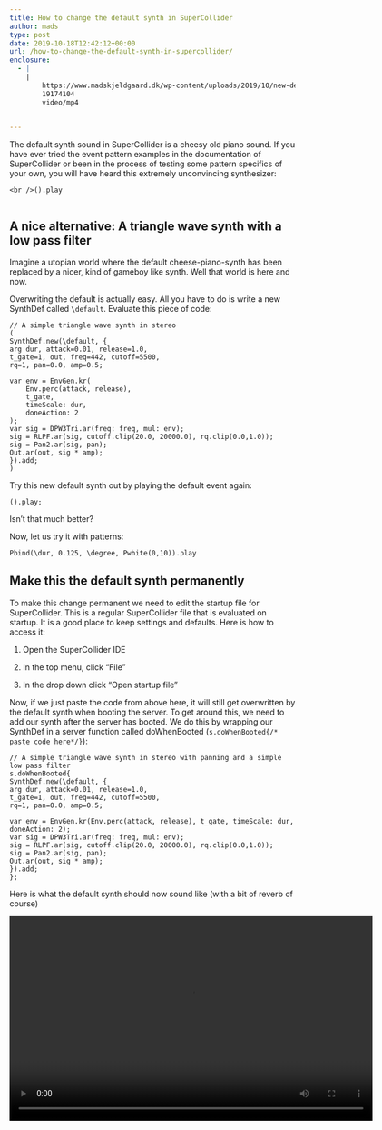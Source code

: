 ```yaml
---
title: How to change the default synth in SuperCollider
author: mads
type: post
date: 2019-10-18T12:42:12+00:00
url: /how-to-change-the-default-synth-in-supercollider/
enclosure:
  - |
    |
        https://www.madskjeldgaard.dk/wp-content/uploads/2019/10/new-default-synth.mp4
        19174104
        video/mp4
        

---
```

The default synth sound in SuperCollider is a cheesy old piano sound. If you have ever tried the event pattern examples in the documentation of SuperCollider or been in the process of testing some pattern specifics of your own, you will have heard this extremely unconvincing synthesizer:

<pre><code class="language-supercollider">&lt;br />().play

</code></pre>

## A nice alternative: A triangle wave synth with a low pass filter

Imagine a utopian world where the default cheese-piano-synth has been replaced by a nicer, kind of gameboy like synth. Well that world is here and now.

Overwriting the default is actually easy. All you have to do is write a new SynthDef called `\default`. Evaluate this piece of code:
```smalltalk
// A simple triangle wave synth in stereo 
(
SynthDef.new(\default, {
arg dur, attack=0.01, release=1.0,
t_gate=1, out, freq=442, cutoff=5500,
rq=1, pan=0.0, amp=0.5;

var env = EnvGen.kr(
	Env.perc(attack, release), 
	t_gate, 
	timeScale: dur, 
	doneAction: 2
);
var sig = DPW3Tri.ar(freq: freq, mul: env);
sig = RLPF.ar(sig, cutoff.clip(20.0, 20000.0), rq.clip(0.0,1.0));
sig = Pan2.ar(sig, pan);
Out.ar(out, sig * amp);
}).add;
)
```


Try this new default synth out by playing the default event again:

```smalltalk
().play;
```

Isn&#8217;t that much better?

Now, let us try it with patterns:

<pre><code class="language-supercollider">Pbind(\dur, 0.125, \degree, Pwhite(0,10)).play
</code></pre>

## Make this the default synth permanently

To make this change permanent we need to edit the startup file for SuperCollider. This is a regular SuperCollider file that is evaluated on startup. It is a good place to keep settings and defaults. Here is how to access it:

  1. Open the SuperCollider IDE</p> 
  2. In the top menu, click &#8220;File&#8221;

  3. In the drop down click &#8220;Open startup file&#8221;

Now, if we just paste the code from above here, it will still get overwritten by the default synth when booting the server. To get around this, we need to add our synth after the server has booted. We do this by wrapping our SynthDef in a server function called doWhenBooted (`s.doWhenBooted{/* paste code here*/}`):

<pre><code class="language-supercollider">// A simple triangle wave synth in stereo with panning and a simple low pass filter
s.doWhenBooted{
SynthDef.new(\default, {
arg dur, attack=0.01, release=1.0,
t_gate=1, out, freq=442, cutoff=5500,
rq=1, pan=0.0, amp=0.5;

var env = EnvGen.kr(Env.perc(attack, release), t_gate, timeScale: dur, doneAction: 2);
var sig = DPW3Tri.ar(freq: freq, mul: env);
sig = RLPF.ar(sig, cutoff.clip(20.0, 20000.0), rq.clip(0.0,1.0));
sig = Pan2.ar(sig, pan);
Out.ar(out, sig * amp);
}).add;
};
</code></pre>

Here is what the default synth should now sound like (with a bit of reverb of course)

<div style="width: 640px;" class="wp-video">
  <!--[if lt IE 9]><![endif]--><video class="wp-video-shortcode" id="video-742-1" width="640" height="360" preload="metadata" controls="controls"><source type="video/mp4" src="https://www.madskjeldgaard.dk/wp-content/uploads/2019/10/new-default-synth.mp4?_=1" />
  
  <a href="https://www.madskjeldgaard.dk/wp-content/uploads/2019/10/new-default-synth.mp4">https://www.madskjeldgaard.dk/wp-content/uploads/2019/10/new-default-synth.mp4</a></video>
</div>
